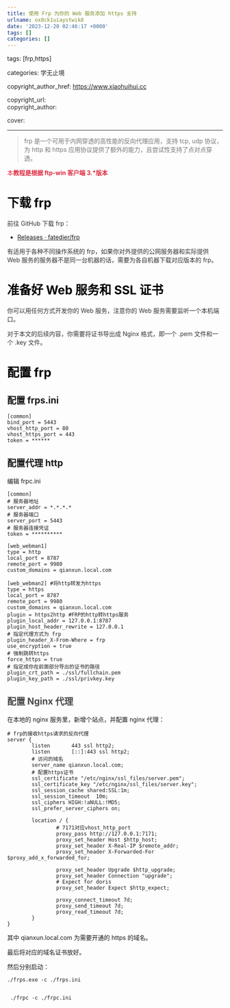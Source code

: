 ```yaml
---
title: 使用 Frp 为你的 Web 服务添加 https 支持
urlname: ox8ck1uiaystwik8
date: '2023-12-20 02:46:17 +0000'
tags: []
categories: []
---
```


tags: [frp,https]

categories: <font style="color:rgb(38, 38, 38);">学无止境</font>

copyright_author_href: https://www.xiaohuihui.cc

<font style="color:rgb(38, 38, 38);">copyright_url:  
</font><font style="color:rgb(38, 38, 38);">copyright_author: </font>

<font style="color:rgb(33, 37, 41);">cover:</font>

---

> <font style="color:rgb(119, 119, 119);"> frp 是一个可用于内网穿透的高性能的反向代理应用，支持 tcp, udp 协议，为 http 和 https 应用协议提供了额外的能力，且尝试性支持了点对点穿透。</font>
>
> <font style="color:rgb(51, 51, 51);"></font>

<font style="color:#DF2A3F;">本</font>**<font style="color:#DF2A3F;">教程是根据 ftp-win 客户端 3.\*版本</font>**

# <font style="color:rgb(0, 0, 0);">下载 frp</font>

<font style="color:rgb(51, 51, 51);">前往 GitHub 下载 frp：</font>

- [Releases · fatedier/frp](https://cloud.tencent.com/developer/tools/blog-entry?target=https%3A%2F%2Fgithub.com%2Ffatedier%2Ffrp%2Freleases&source=article&objectId=1581948)

<font style="color:rgb(51, 51, 51);">有适用于各种不同操作系统的 frp，如果你对外提供的公网服务器和实际提供 Web 服务的服务器不是同一台机器的话，需要为各自机器下载对应版本的 frp。</font>

# <font style="color:rgb(0, 0, 0);">准备好 Web 服务和 SSL 证书</font>

<font style="color:rgb(51, 51, 51);">你可以用任何方式开发你的 Web 服务，注意你的 Web 服务需要监听一个本机端口。</font>

<font style="color:rgb(51, 51, 51);">对于本文的后续内容，你需要将证书导出成 Nginx 格式，即一个 .pem 文件和一个 .key 文件。</font>

# <font style="color:rgb(0, 0, 0);">配置 frp</font>

## 配置 frps.ini

```properties
[common]
bind_port = 5443
vhost_http_port = 80
vhost_https_port = 443
token = ******

```

## 配置代理 http

编辑 frpc.ini

```properties
[common]
# 服务器地址
server_addr = *.*.*.*
# 服务器端口
server_port = 5443
# 服务器连接凭证
token = **********

[web_webman1]
type = http
local_port = 8787
remote_port = 9980
custom_domains = qianxun.local.com

[web_webman2] #将http转发为https
type = https
local_port = 8787
remote_port = 9980
custom_domains = qianxun.local.com
plugin = https2http	#FRP的http转https服务
plugin_local_addr = 127.0.0.1:8787
plugin_host_header_rewrite = 127.0.0.1
# 指定代理方式为 frp
plugin_header_X-From-Where = frp
use_encryption = true
# 强制跳转https
force_https = true
# 指定成你在前面部分导出的证书的路径
plugin_crt_path = ./ssl/fullchain.pem
plugin_key_path = ./ssl/privkey.key

```

## <font style="color:rgb(74, 74, 74);">配置 Nginx 代理</font>

在本地的 nginx 服务里，新增个站点，并配置 nginx 代理：

```nginx
# frp的接收https请求的反向代理
server {
        listen       443 ssl http2;
        listen       [::]:443 ssl http2;
        # 访问的域名
        server_name qianxun.local.com;
		# 配置https证书
        ssl_certificate "/etc/nginx/ssl_files/server.pem";
        ssl_certificate_key "/etc/nginx/ssl_files/server.key";
        ssl_session_cache shared:SSL:1m;
        ssl_session_timeout  10m;
        ssl_ciphers HIGH:!aNULL:!MD5;
        ssl_prefer_server_ciphers on;

        location / {
                # 7171对应vhost_http_port
                proxy_pass http://127.0.0.1:7171;
                proxy_set_header Host $http_host;
                proxy_set_header X-Real-IP $remote_addr;
                proxy_set_header X-Forwarded-For $proxy_add_x_forwarded_for;

                proxy_set_header Upgrade $http_upgrade;
                proxy_set_header Connection "upgrade";
                # Expect for doris
                proxy_set_header Expect $http_expect;

                proxy_connect_timeout 7d;
                proxy_send_timeout 7d;
                proxy_read_timeout 7d;
        }
}
```

其中 qianxun.local.com 为需要开通的 https 的域名。

最后将对应的域名证书放好。

然后分别启动：

```nginx
./frps.exe -c ./frps.ini


 ./frpc -c ./frpc.ini
```
